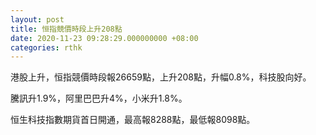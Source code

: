 ```yaml
---
layout: post
title: 恒指競價時段上升208點
date: 2020-11-23 09:28:29.000000000 +08:00
categories: rthk
---
```


港股上升，恒指競價時段報26659點，上升208點，升幅0.8%，科技股向好。

騰訊升1.9%，阿里巴巴升4%，小米升1.8%。

恒生科技指數期貨首日開通，最高報8288點，最低報8098點。
